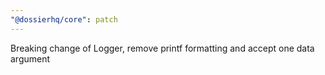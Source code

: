 ```yaml
---
"@dossierhq/core": patch
---
```


Breaking change of Logger, remove printf formatting and accept one data argument
